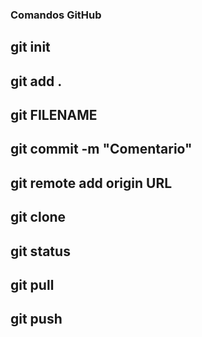 ### Comandos GitHub

## git init
## git add .
## git FILENAME
## git commit -m "Comentario"
## git remote add origin URL
## git clone
## git status
## git pull
## git push
